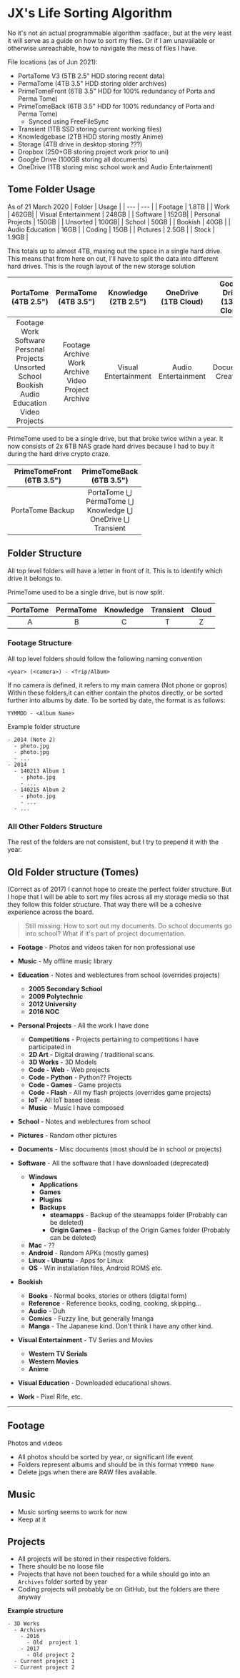 # JX's Life Sorting Algorithm

No it's not an actual programmable algorithm :sadface:, but at the very least it will serve as a guide on how to sort my files. Or if I am unavailable or otherwise unreachable, how to navigate the mess of files I have.

File locations (as of Jun 2021):
- PortaTome V3 (5TB 2.5" HDD storing recent data)
- PermaTome (4TB 3.5" HDD storing older archives)
- PrimeTomeFront (6TB 3.5" HDD for 100% redundancy of Porta and Perma Tome)
- PrimeTomeBack (6TB 3.5" HDD for 100% redundancy of Porta and Perma Tome)
  - Synced using FreeFileSync
- Transient (1TB SSD storing current working files)
- Knowledgebase (2TB HDD storing mostly Anime)
- Storage (4TB drive in desktop storing ???)
- Dropbox (250+GB storing project work prior to uni)
- Google Drive (100GB storing all documents)
- OneDrive (1TB storing misc school work and Audio Entertainment)

## Tome Folder Usage
As of 21 March 2020
| Folder | Usage |
| --- | --- |
| Footage | 1.8TB |
| Work | 462GB|
| Visual Entertainment | 248GB |
| Software | 152GB|
| Personal Projects | 150GB |
| Unsorted | 100GB|
| School | 50GB |
| Bookish | 40GB |
| Audio Education | 16GB |
| Coding | 15GB |
| Pictures | 2.5GB |
| Stock | 1.9GB |

This totals up to almost 4TB, maxing out the space in a single hard drive. This means that from here on out, I'll have to split the data into different hard drives. This is the rough layout of the new storage solution


| PortaTome<br/>(4TB 2.5") | PermaTome<br/>(4TB 3.5") | Knowledge<br/>(2TB 2.5") |  OneDrive<br/>(1TB Cloud) | Google Drive<br/>(13GB Cloud) | Transient<br/>(1TB SSD) |
| :---: | :---: | :---: | :---: | :---: | :---: |
| Footage<br/>Work<br/>Software<br/>Personal Projects<br/>Unsorted<br/>School<br/>Bookish<br/>Audio Education<br/>Video Projects | Footage Archive<br/>Work Archive<br/>Video Project Archive | Visual Entertainment | Audio Entertainment | Docuemnts<br/>Creativity | Working Photos and Videos |


PrimeTome used to be a single drive, but that broke twice within a year. It now consists of 2x 6TB NAS grade hard drives because I had to buy it during the hard drive crypto craze.

| PrimeTomeFront<br/>(6TB 3.5") | PrimeTomeBack<br/>(6TB 3.5") |
| :---: | :---: |
| PortaTome Backup | PortaTome ⋃<br/>PermaTome ⋃<br/>Knowledge ⋃<br/>OneDrive ⋃<br/>Transient |

## Folder Structure
All top level folders will have a letter in front of it. This is to identify which drive it belongs to.

PrimeTome used to be a single drive, but is now split.

| PortaTome | PermaTome | Knowledge | Transient | Cloud |
| :---: | :---: | :---: | :---: | :---: |
| A | B | C | T |  Z |


### Footage Structure
All top level folders should follow the following naming convention
```
<year> (<camera>) - <Trip/Album>
```
If no camera is defined, it refers to my main camera (Not phone or gopros)
Within these folders,it can either contain the photos directly, or be sorted further into albums by date.
To be sorted by date, the format is as follows:
```
YYMMDD - <Album Name>
```

Example folder structure
```
- 2014 (Note 2)
  - photo.jpg
  - photo.jpg
  - ...
- 2014
  - 140213 Album 1
    - photo.jpg
    - ...
  - 140215 Album 2
    - photo.jpg
    - ...
  - ...
```

### All Other Folders Structure
The rest of the folders are not consistent, but I try to prepend it with the year.


## Old Folder structure (Tomes)
(Correct as of 2017)
I cannot hope to create the perfect folder structure. But I hope that I will be able to sort my files across all my storage media so that they follow this folder structure. That way there will be a cohesive experience across the board.

> Still missing: How to sort out my documents. Do school documents go into school? What if it's part of project documentation.

- **Footage** - Photos and videos taken for non professional use
- **Music** - My offline music library
- **Education** - Notes and weblectures from school (overrides projects)
  - **2005 Secondary School**
  - **2009 Polytechnic**
  - **2012 University**
  - **2016 NOC**
  
- **Personal Projects** - All the work I have done
  - **Competitions** - Projects pertaining to competitions I have participated in
  - **2D Art** - Digital drawing / traditional scans.
  - **3D Works** - 3D Models
  - **Code - Web** - Web projects
  - **Code - Python** - Python?? Projects
  - **Code - Games** - Game projects
  - **Code - Flash** - All my flash projects (overrides game projects)
  - **IoT** - All IoT based ideas
  - **Music** - Music I have composed
- **School** - Notes and weblectures from school
- **Pictures** - Random other pictures
- **Documents** - Misc documents (most should be in school or projects)
- **Software** - All the software that I have downloaded (deprecated)
  - **Windows**
    - **Applications**
    - **Games**
    - **Plugins**
    - **Backups**
      - **steamapps** - Backup of the steamapps folder (Probably can be deleted)
      - **Origin Games** - Backup of the Origin Games folder (Probably can be deleted)
  - **Mac** - ??
  - **Android** - Random APKs (mostly games)
  - **Linux - Ubuntu** - Apps for Linux
  - **OS** - Win installation files, Android ROMS etc.
- **Bookish**
  - **Books** - Normal books, stories or others (digital form)
  - **Reference** - Reference books, coding, cooking, skipping...
  - **Audio** - Duh
  - **Comics** - Fuzzy line, but generally !manga
  - **Manga** - The Japanese kind. Don't think I have any other kind.
- **Visual Entertainment** - TV Series and Movies
  - **Western TV Serials**
  - **Western Movies**
  - **Anime**
  
- **Visual Education** - Downloaded educational shows.
- **Work** - Pixel Rife, etc.

-------

## Footage

Photos and videos 
- All photos should be sorted by year, or significant life event
- Folders represent albums and should be in this format `YYMMDD Name`
- Delete jpgs when there are RAW files available.

## Music
- Music sorting seems to work for now
- Keep at it

## Projects

- All projects will be stored in their respective folders.
- There should be no loose file
- Projects that have not been touched for a while should go into an `Archives` folder sorted by year
- Coding projects will probably be on GitHub, but the folders are there anyway

**Example structure**
```
- 3D Works
  - Archives
    - 2016
      - Old  project 1
    - 2017
      - Old project 2
  - Current project 1
  - Current project 2
```


